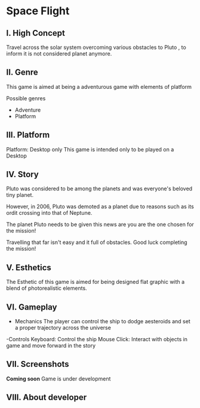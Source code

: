 # Space Flight
## I. High Concept
Travel across the solar system overcoming various obstacles to Pluto , to inform it is not considered planet anymore.

## II. Genre
This game is aimed at being a adventurous game with elements of platform

Possible genres
- Adventure
- Platform

## III. Platform

Platform: Desktop only
This game is intended only to be played on a Desktop


## IV. Story
Pluto was considered to be among the planets and was everyone's beloved tiny planet.

However, in 2006, Pluto was demoted as a planet due to reasons such as its ordit crossing into that of Neptune. 

The planet Pluto needs to be given this news are you are the one chosen for the mission!

Travelling that far isn't easy and it full of obstacles. Good luck completing the mission!

## V. Esthetics
The Esthetic of this game is aimed for being designed flat graphic with a blend of photorealistic elements.

## VI. Gameplay
- Mechanics
The player can control the ship to dodge aesteroids and set a proper trajectory across the universe

-Controls
Keyboard: Control the ship
Mouse Click: Interact with objects in game and move forward in the story

## VII. Screenshots
**Coming soon**
Game is under development

## VIII. About developer
